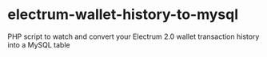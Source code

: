 # electrum-wallet-history-to-mysql
PHP script to watch and convert your Electrum 2.0 wallet transaction history into a MySQL table
